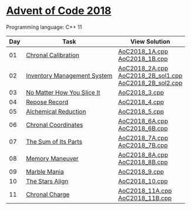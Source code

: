 # [Advent of Code 2018](https://adventofcode.com/2018/about)

Programming language: C++ 11

| Day | Task                                                               | View Solution                                                                                                                                                                                                                                                           |
| --- | ------------------------------------------------------------------ | ----------------------------------------------------------------------------------------------------------------------------------------------------- |
| 01  | [Chronal Calibration](https://adventofcode.com/2018/day/1)         | [AoC2018_1A.cpp](/Day01/AoC2018_1A.cpp) <br> [AoC2018_1B.cpp](/Day01/AoC2018_1B.cpp)                                                                  |
| 02  | [Inventory Management System](https://adventofcode.com/2018/day/2) | [AoC2018_2A.cpp](/Day02/AoC2018_2A.cpp) <br> [AoC2018_2B_sol1.cpp](/Day02/AoC2018_2B_sol1.cpp) <br> [AoC2018_2B_sol2.cpp](/Day02/AoC2018_2B_sol2.cpp) |
| 03  | [No Matter How You Slice It](https://adventofcode.com/2018/day/3)  | [AoC2018_3.cpp](/Day03/AoC2018_3.cpp)                                                                                                                 |
| 04  | [Repose Record](https://adventofcode.com/2018/day/4)               | [AoC2018_4.cpp](/Day04/AoC2018_4.cpp)                                                                                                                 |
| 05  | [Alchemical Reduction](https://adventofcode.com/2018/day/5)        | [AoC2018_5.cpp](/Day05/AoC2018_5.cpp)                                                                                                                 |
| 06  | [Chronal Coordinates](https://adventofcode.com/2018/day/6)         | [AoC2018_6A.cpp](/Day06/AoC2018_6A.cpp) <br> [AoC2018_6B.cpp](/Day06/AoC2018_6B.cpp)                                                                  |
| 07  | [The Sum of Its Parts](https://adventofcode.com/2018/day/7)        | [AoC2018_7A.cpp](/Day07/AoC2018_7A.cpp) <br> [AoC2018_7B.cpp](/Day07/AoC2018_7B.cpp)                                                                  |
| 08  | [Memory Maneuver](https://adventofcode.com/2018/day/8)             | [AoC2018_8A.cpp](/Day08/AoC2018_8A.cpp) <br> [AoC2018_8B.cpp](/Day08/AoC2018_8B.cpp)                                                                  |
| 09  | [Marble Mania](https://adventofcode.com/2018/day/9)                | [AoC2018_9.cpp](/Day09/AoC2018_9.cpp)                                                                                                                 |
| 10  | [The Stars Align](https://adventofcode.com/2018/day/10)            | [AoC2018_10.cpp](/Day10/AoC2018_10.cpp)                                                                                                               |
| 11  | [Chronal Charge](https://adventofcode.com/2018/day/11)             | [AoC2018_11A.cpp](/Day11/AoC2018_11A.cpp) <br> [AoC2018_11B.cpp](/Day11/AoC2018_11B.cpp)                                                              |